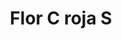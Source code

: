 ---
title: Flor C roja S
date: 
draft: false

# descripcion
description : Aros pasantes colgantes en plata 925 y cristal.

materials: Plata 925

color: 

dimensions: Largo 2,50 cm

code: 01-01-1078

type: "Aros"

categories: []

price: $2.740,00

price_eftvo: $2.330,00

# Images
# first image will be shown in the product page
images:
  # - image: "images/path_to_image"
  # La ubicacion de las imagenes es imagenes/Aros/Aros.Colgantes/01-01-1078-flor-c-roja-s
  - image: "./images/aros/colgantes/01-01-1078-flor-c-roja-s_a.jpg"
  - image: "./images/aros/colgantes/01-01-1078-flor-c-roja-s_b.jpg"
---